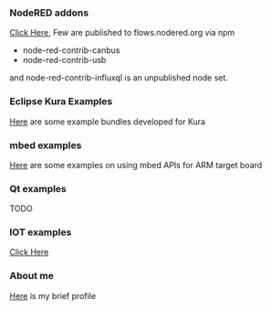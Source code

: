 ### NodeRED addons
[Click Here](https://github.com/rajeshsola/node-red-addons),
Few are published to flows.nodered.org via npm
* node-red-contrib-canbus
* node-red-contrib-usb

and node-red-contrib-influxql is an unpublished node set.

### Eclipse Kura Examples
[Here](https://github.com/rajeshsola/kura-addons) are some example bundles developed for Kura

### mbed examples
[Here](https://github.com/rajeshsola/mbed-examples) are some examples on using mbed APIs for ARM target board

### Qt examples
TODO

### IOT examples
[Click Here](https://github.com/rajeshsola/iot-examples)

### About me
[Here](profile.md) is my brief profile
